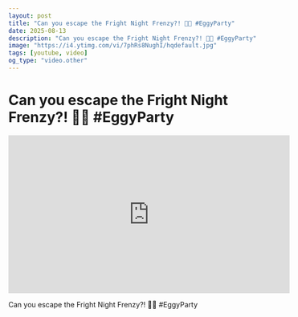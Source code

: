 ```yaml
---
layout: post
title: "Can you escape the Fright Night Frenzy?! 🏃💨 #EggyParty"
date: 2025-08-13
description: "Can you escape the Fright Night Frenzy?! 🏃💨 #EggyParty"
image: "https://i4.ytimg.com/vi/7phRs8NughI/hqdefault.jpg"
tags: [youtube, video]
og_type: "video.other"
---
```


<script type="application/ld+json">
{
  "@context": "http://schema.org",
  "@type": "VideoObject",
  "name": "Can you escape the Fright Night Frenzy?! \ud83c\udfc3\ud83d\udca8 #EggyParty",
  "description": "Can you escape the Fright Night Frenzy?! \ud83c\udfc3\ud83d\udca8 #EggyParty",
  "thumbnailUrl": "https://i4.ytimg.com/vi/7phRs8NughI/hqdefault.jpg",
  "uploadDate": "2025-08-13T07:58:56",
  "embedUrl": "https://www.youtube.com/embed/7phRs8NughI",
  "publisher": {
    "@type": "Person",
    "name": "Celo Zaga"
  },
  "mainEntityOfPage": {
    "@type": "WebPage",
    "@id": "https://celozaga.github.io/2025/08/13/can-you-escape-the-fright-night-frenzy?!-\ud83c\udfc3\ud83d\udca8-#eggyparty-7phRs8NughI.html"
  },
  "duration": "PT0M0S"
}
</script>

<script type="application/ld+json">
{
  "@context": "http://schema.org",
  "@type": "BlogPosting",
  "headline": "Can you escape the Fright Night Frenzy?! \ud83c\udfc3\ud83d\udca8 #EggyParty",
  "image": "https://i4.ytimg.com/vi/7phRs8NughI/hqdefault.jpg",
  "publisher": {
    "@type": "Person",
    "name": "Celo Zaga"
  },
  "url": "https://celozaga.github.io/2025/08/13/can-you-escape-the-fright-night-frenzy?!-\ud83c\udfc3\ud83d\udca8-#eggyparty-7phRs8NughI.html",
  "datePublished": "2025-08-13T07:58:56",
  "dateCreated": "2025-08-13T07:58:56",
  "dateModified": "2025-08-13T07:58:56",
  "description": "Can you escape the Fright Night Frenzy?! \ud83c\udfc3\ud83d\udca8 #EggyParty",
  "author": {
    "@type": "Person",
    "name": "Celo Zaga"
  },
  "mainEntityOfPage": {
    "@type": "WebPage",
    "@id": "https://celozaga.github.io/2025/08/13/can-you-escape-the-fright-night-frenzy?!-\ud83c\udfc3\ud83d\udca8-#eggyparty-7phRs8NughI.html"
  }
}
</script>

<h1 class="youtube-post-title">Can you escape the Fright Night Frenzy?! 🏃💨 #EggyParty</h1>

<iframe width="560" height="315" src="https://www.youtube.com/embed/7phRs8NughI" class="youtube-post-embed" frameborder="0" allowfullscreen></iframe>

<p class="youtube-post-description">Can you escape the Fright Night Frenzy?! 🏃💨 #EggyParty</p>
